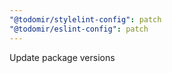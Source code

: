 ```yaml
---
"@todomir/stylelint-config": patch
"@todomir/eslint-config": patch
---
```


Update package versions
